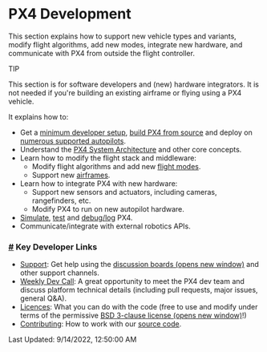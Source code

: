 # PX4 Development

This section explains how to support new vehicle types and variants, modify flight algorithms, add new modes, integrate new hardware, and communicate with PX4 from outside the flight controller.

TIP

This section is for software developers and (new) hardware integrators. It is not needed if you're building an existing airframe or flying using a PX4 vehicle.

It explains how to:

* Get a [minimum developer setup](broken-reference), [build PX4 from source](broken-reference) and deploy on [numerous supported autopilots](.gitbook/assets/flight\_controller).
* Understand the [PX4 System Architecture](broken-reference) and other core concepts.
* Learn how to modify the flight stack and middleware:
  * Modify flight algorithms and add new [flight modes](broken-reference).
  * Support new [airframes](.gitbook/assets/dev\_airframes).
* Learn how to integrate PX4 with new hardware:
  * Support new sensors and actuators, including cameras, rangefinders, etc.
  * Modify PX4 to run on new autopilot hardware.
* [Simulate](.gitbook/assets/simulation), [test](.gitbook/assets/test\_and\_ci) and [debug/log](.gitbook/assets/debug) PX4.
* Communicate/integrate with external robotics APIs.

### [#](broken-reference) Key Developer Links <a href="#key-developer-links" id="key-developer-links"></a>

* [Support](broken-reference): Get help using the [discussion boards (opens new window)](https://discuss.px4.io/) and other support channels.
* [Weekly Dev Call](broken-reference): A great opportunity to meet the PX4 dev team and discuss platform technical details (including pull requests, major issues, general Q\&A).
* [Licences](broken-reference): What you can do with the code (free to use and modify under terms of the permissive [BSD 3-clause license (opens new window)](https://opensource.org/licenses/BSD-3-Clause)!)
* [Contributing](.gitbook/assets/contribute): How to work with our [source code](broken-reference).

Last Updated: 9/14/2022, 12:50:00 AM
